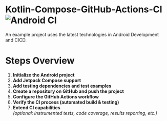 
# Kotlin-Compose-GitHub-Actions-CI ![Android CI](https://github.com/vectorqi/Kotlin-Compose-GitHub-Actions-CI/actions/workflows/android-ci.yml/badge.svg)
An example project uses the latest technologies in Android Development and CICD.



# Steps Overview
1. **Initialize the Android project**
2. **Add Jetpack Compose support**
3. **Add testing dependencies and test examples**
4. **Create a repository on GitHub and push the project**
5. **Configure the GitHub Actions workflow**
6. **Verify the CI process (automated build & testing)**
7. **Extend CI capabilities**  
   *(optional: instrumented tests, code coverage, results reporting, etc.)*
